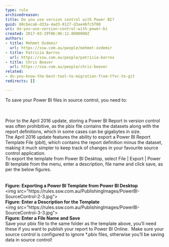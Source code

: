 ```yaml
---
type: rule
archivedreason: 
title: Do you use version control with Power BI?
guid: 80cbeca6-d33a-4ad3-8127-d3ae46fc5f00
uri: do-you-use-version-control-with-power-bi
created: 2017-03-29T06:06:12.0000000Z
authors:
- title: Mehmet Ozdemir
  url: https://ssw.com.au/people/mehmet-ozdemir
- title: Patricia Barros
  url: https://ssw.com.au/people/patricia-barros
- title: Chris Beaver
  url: https://ssw.com.au/people/chris-beaver
related:
- do-you-know-the-best-tool-to-migration-from-tfvc-to-git
redirects: []

---
```



​To save your Power BI files in source control, you need to&#58;<br>
<br><excerpt class='endintro'></excerpt><br>
<p></p>​​Prior to the April 2016 update, storing a Power BI Report in version control was often prohibitive, as the pbix file contains the datasets along with the report definitions, which in some cases can be gigabytes in size.<br>The April 2016 update features the ability to export a Power BI Report Template File (pbit), which contains the report definition minus the dataset, making it much simpler to keep track of changes in your favourite source control application.<br>To export the template from Power BI Desktop, select File | Export | Power BI template from the menu, enter a description, file name and click save, as per the below figures.<br><div class="ms-rtestate-read ms-rte-embedcode ms-rte-embedil ms-rtestate-notify s4-wpActive"><img src="/”https&#58;//rules.ssw.com.au/PublishingImages/PowerBI-SourceControl-1-3.jpg%22" alt="" />&#160;</div><br><strong>Figure&#58; Exporting a Power BI Template from Power BI Desktop</strong><br>​&lt;img src=”https&#58;//rules.ssw.com.au/PublishingImages/PowerBI-SourceControl-2-3.jpg&quot;&gt;<br><strong>Figure&#58; Enter a Description for the Template</strong><br>&lt;img src=”https&#58;//rules.ssw.com.au/PublishingImages/PowerBI-SourceControl-3-3.jpg&quot;&gt;<br><strong>Figure&#58; Enter a File Name and Save</strong><br>Save your pbix file to the same folder as the template above, you’ll need these if you want to publish your report to Power BI Online. &#160;Make sure your source control is configured to ignore *.pbix files, otherwise you’ll be saving data in source control!<br>


